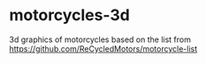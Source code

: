 # motorcycles-3d
3d graphics of motorcycles based on the list from https://github.com/ReCycledMotors/motorcycle-list
